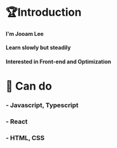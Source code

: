 # 🏆Introduction

#### I'm Jooam Lee

#### Learn slowly but steadily

#### Interested in Front-end and Optimization

# 🔨 Can do
### - Javascript, Typescript
### - React
### - HTML, CSS
